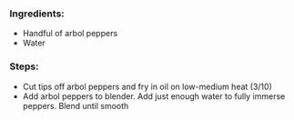 ### Ingredients:

- Handful of arbol peppers
- Water

### Steps:

-  Cut tips off arbol peppers and fry in oil on low-medium heat (3/10)
- Add arbol peppers to blender. Add just enough water to fully immerse peppers. Blend until smooth
